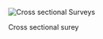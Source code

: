 ![Cross sectional Surveys](http://study.com/cimages/multimages/16/cross_sectional_research_study.png)

Cross sectional surey